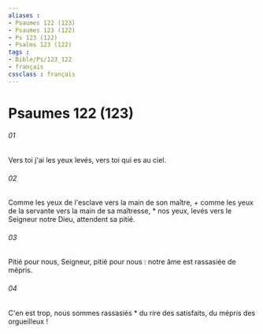 ```yaml
---
aliases : 
- Psaumes 122 (123)
- Psaumes 123 (122)
- Ps 123 (122)
- Psalms 123 (122)
tags : 
- Bible/Ps/123_122
- français
cssclass : français
---
```


# Psaumes 122 (123)

###### 01
Vers toi j'ai les yeux levés, vers toi qui es au ciel.
###### 02
Comme les yeux de l'esclave vers la main de son maître, + comme les yeux de la servante vers la main de sa maîtresse, * nos yeux, levés vers le Seigneur notre Dieu, attendent sa pitié.
###### 03
Pitié pour nous, Seigneur, pitié pour nous : notre âme est rassasiée de mépris.
###### 04
C'en est trop, nous sommes rassasiés * du rire des satisfaits, du mépris des orgueilleux !
